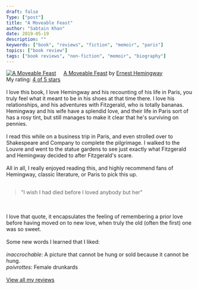 ```yaml
---
draft: false
Type: ["post"]
title: "A Moveable Feast"
author: "Sabtain Khan"
date: 2019-05-19
description: ""
keywords: ["book", "reviews", "fiction", "memoir", "paris"]
topics: ["book review"]
tags: ["book reviews", "non-fiction", "memoir", "biography"]
---
```



<a href="https://www.goodreads.com/book/show/46169.A_Moveable_Feast" style="float: left; padding-right: 20px"><img border="0" alt="A Moveable Feast" src="https://i.gr-assets.com/images/S/compressed.photo.goodreads.com/books/1532336685l/46169._SX98_.jpg" /></a><a href="https://www.goodreads.com/book/show/46169.A_Moveable_Feast">A Moveable Feast</a> by <a href="https://www.goodreads.com/author/show/1455.Ernest_Hemingway">Ernest Hemingway</a><br/>
My rating: <a href="https://www.goodreads.com/review/show/2792878645">4 of 5 stars</a><br /><br />
I love this book, I love Hemingway and his recounting of his life in Paris, you truly feel what it meant to be in his shoes at that time there. I love his relationships, and his adventures with Fitzgerald, who is totally bananas. Hemingway and his wife have a splendid love, and their life in Paris sort of has a rosy tint, but still manages to make it clear that he's surviving on pennies.<br /><br />I read this while on a business trip in Paris, and even strolled over to Shakespeare and Company to complete the pilgrimage. I walked to the Louvre and went to the statue gardens to see just exactly what Fitzgerald and Hemingway decided to after Fitzgerald's scare. <br /><br />All in all, I really enjoyed reading this, and highly recommend fans of Hemingway, classic literature, or Paris to pick this up. <br /><br /><blockquote>"I wish I had died before I loved anybody but her"</blockquote><br /><br />I love that quote, it encapsulates the feeling of remembering a prior love before having moved on to new love, when truly the old (often the first) one was so sweet.<br /><br />Some new words I learned that I liked:<br /><br />*inaccrochable*: A picture that cannot be hung or sold because it cannot be hung.<br />*poivrottes*: Female drunkards
<br/><br/>
<a href="https://www.goodreads.com/review/list/19015356-sabtain-khan">View all my reviews</a>
